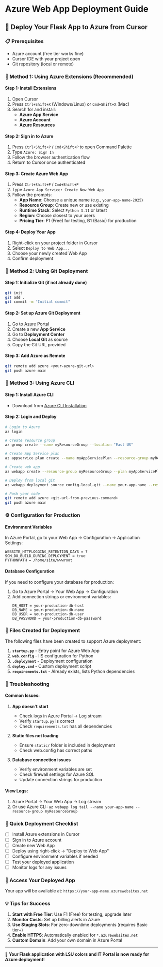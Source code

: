 # Azure Web App Deployment Guide

## 🚀 **Deploy Your Flask App to Azure from Cursor**

### **📋 Prerequisites**
- Azure account (free tier works fine)
- Cursor IDE with your project open
- Git repository (local or remote)

### **🔧 Method 1: Using Azure Extensions (Recommended)**

#### **Step 1: Install Extensions**
1. Open Cursor
2. Press `Ctrl+Shift+X` (Windows/Linux) or `Cmd+Shift+X` (Mac)
3. Search for and install:
   - **Azure App Service**
   - **Azure Account**
   - **Azure Resources**

#### **Step 2: Sign in to Azure**
1. Press `Ctrl+Shift+P` / `Cmd+Shift+P` to open Command Palette
2. Type `Azure: Sign In`
3. Follow the browser authentication flow
4. Return to Cursor once authenticated

#### **Step 3: Create Azure Web App**
1. Press `Ctrl+Shift+P` / `Cmd+Shift+P`
2. Type `Azure App Service: Create New Web App`
3. Follow the prompts:
   - **App Name**: Choose a unique name (e.g., `your-app-name-2025`)
   - **Resource Group**: Create new or use existing
   - **Runtime Stack**: Select `Python 3.11` or latest
   - **Region**: Choose closest to your users
   - **Pricing Tier**: F1 (Free) for testing, B1 (Basic) for production

#### **Step 4: Deploy Your App**
1. Right-click on your project folder in Cursor
2. Select `Deploy to Web App...`
3. Choose your newly created Web App
4. Confirm deployment

### **🔧 Method 2: Using Git Deployment**

#### **Step 1: Initialize Git (if not already done)**
```bash
git init
git add .
git commit -m "Initial commit"
```

#### **Step 2: Set up Azure Git Deployment**
1. Go to [Azure Portal](https://portal.azure.com)
2. Create a new **App Service**
3. Go to **Deployment Center**
4. Choose **Local Git** as source
5. Copy the Git URL provided

#### **Step 3: Add Azure as Remote**
```bash
git remote add azure <your-azure-git-url>
git push azure main
```

### **🔧 Method 3: Using Azure CLI**

#### **Step 1: Install Azure CLI**
- Download from [Azure CLI Installation](https://docs.microsoft.com/en-us/cli/azure/install-azure-cli)

#### **Step 2: Login and Deploy**
```bash
# Login to Azure
az login

# Create resource group
az group create --name myResourceGroup --location "East US"

# Create App Service plan
az appservice plan create --name myAppServicePlan --resource-group myResourceGroup --sku FREE

# Create web app
az webapp create --resource-group myResourceGroup --plan myAppServicePlan --name your-app-name --runtime "PYTHON|3.11"

# Deploy from local git
az webapp deployment source config-local-git --name your-app-name --resource-group myResourceGroup

# Push your code
git remote add azure <git-url-from-previous-command>
git push azure main
```

### **⚙️ Configuration for Production**

#### **Environment Variables**
In Azure Portal, go to your Web App → Configuration → Application Settings:

```
WEBSITE_HTTPLOGGING_RETENTION_DAYS = 7
SCM_DO_BUILD_DURING_DEPLOYMENT = true
PYTHONPATH = /home/site/wwwroot
```

#### **Database Configuration**
If you need to configure your database for production:

1. Go to Azure Portal → Your Web App → Configuration
2. Add connection strings or environment variables:
   ```
   DB_HOST = your-production-db-host
   DB_NAME = your-production-db-name
   DB_USER = your-production-db-user
   DB_PASSWORD = your-production-db-password
   ```

### **📁 Files Created for Deployment**

The following files have been created to support Azure deployment:

1. **`startup.py`** - Entry point for Azure Web App
2. **`web.config`** - IIS configuration for Python
3. **`.deployment`** - Deployment configuration
4. **`deploy.cmd`** - Custom deployment script
5. **`requirements.txt`** - Already exists, lists Python dependencies

### **🐛 Troubleshooting**

#### **Common Issues:**

1. **App doesn't start**
   - Check logs in Azure Portal → Log stream
   - Verify `startup.py` is correct
   - Check `requirements.txt` has all dependencies

2. **Static files not loading**
   - Ensure `static/` folder is included in deployment
   - Check web.config has correct paths

3. **Database connection issues**
   - Verify environment variables are set
   - Check firewall settings for Azure SQL
   - Update connection strings for production

#### **View Logs:**
1. Azure Portal → Your Web App → Log stream
2. Or use Azure CLI: `az webapp log tail --name your-app-name --resource-group myResourceGroup`

### **🚀 Quick Deployment Checklist**

- [ ] Install Azure extensions in Cursor
- [ ] Sign in to Azure account
- [ ] Create new Web App
- [ ] Deploy using right-click → "Deploy to Web App"
- [ ] Configure environment variables if needed
- [ ] Test your deployed application
- [ ] Monitor logs for any issues

### **📱 Access Your Deployed App**

Your app will be available at:
`https://your-app-name.azurewebsites.net`

### **💡 Tips for Success**

1. **Start with Free Tier**: Use F1 (Free) for testing, upgrade later
2. **Monitor Costs**: Set up billing alerts in Azure
3. **Use Staging Slots**: For zero-downtime deployments (requires Basic tier+)
4. **Enable HTTPS**: Automatically enabled for `*.azurewebsites.net`
5. **Custom Domain**: Add your own domain in Azure Portal

---

**🎉 Your Flask application with LSU colors and IT Portal is now ready for Azure deployment!** 